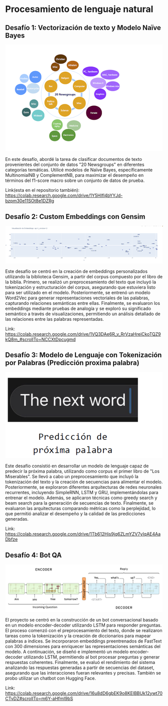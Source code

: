 # Procesamiento de lenguaje natural


## Desafío 1: Vectorización de texto y Modelo Naïve Bayes

<div align="center">
  <img src="Imagenes_readme/imagen_desafio1.png" alt="img1">
</div>

En este desafío, abordé la tarea de clasificar documentos de texto provenientes del conjunto de datos "20 Newsgroups" en diferentes categorías temáticas. Utilicé modelos de Naïve Bayes, específicamente MultinomialNB y ComplementNB, para maximizar el desempeño en términos del f1-score macro sobre un conjunto de datos de prueba.


Link(esta en el repositorio también): https://colab.research.google.com/drive/1Y5HIfl4bYYJd-bzpm30e11SOt8e1DZRg


## Desafío 2: Custom Embeddings con Gensim

<div align="center">
  <img src="Imagenes_readme/imagen_desafio2.png" alt="img1">
</div>

Este desafío se centró en la creación de embeddings personalizados utilizando la biblioteca Gensim, a partir del corpus compuesto por el libro de la biblia. Primero, se realizó un preprocesamiento del texto que incluyó la tokenización y estructuración del corpus, asegurando que estuviera listo para ser utilizado en el modelo. Posteriormente, se entrenó un modelo Word2Vec para generar representaciones vectoriales de las palabras, capturando relaciones semánticas entre ellas. Finalmente, se evaluaron los embeddings mediante pruebas de analogía y se exploró su significado semántico a través de visualizaciones, permitiendo un análisis detallado de las relaciones entre las palabras representadas.

Link:  https://colab.research.google.com/drive/1VQ3DAe6R_v_RrVzaHreiCkoTQZ9kQ8m_#scrollTo=NCCXtDpcugmd


## Desafío 3: Modelo de Lenguaje con Tokenización por Palabras (Predicción proxima palabra)

<div align="center">
  <img src="Imagenes_readme/imagen_desafio3.png" alt="img1">
</div>

Este desafío consistió en desarrollar un modelo de lenguaje capaz de predecir la próxima palabra, utilizando como corpus el primer libro de "Los Miserables". Se llevó a cabo un preprocesamiento que incluyó la tokenización del texto y la creación de secuencias para alimentar el modelo. Posteriormente, se exploraron diferentes arquitecturas de redes neuronales recurrentes, incluyendo SimpleRNN, LSTM y GRU, implementándolas para entrenar el modelo. Además, se aplicaron técnicas como greedy search y beam search para la generación de secuencias de texto. Finalmente, se evaluaron las arquitecturas comparando métricas como la perplejidad, lo que permitió analizar el desempeño y la calidad de las predicciones generadas.

Link: https://colab.research.google.com/drive/1Tb612His9jq6ZLmYZV7yIqAE4AaDbfze

## Desafío 4: Bot QA

<div align="center">
  <img src="Imagenes_readme/imagen_desafio4.png" alt="img1">
</div>

El proyecto se centró en la construcción de un bot conversacional basado en un modelo encoder-decoder utilizando LSTM para responder preguntas. El proceso comenzó con el preprocesamiento del texto, donde se realizaron tareas como la tokenización y la creación de diccionarios para mapear palabras a índices. Se incorporaron embeddings preentrenados de FastText con 300 dimensiones para enriquecer las representaciones semánticas del modelo. A continuación, se diseñó e implementó un modelo encoder-decoder utilizando LSTM, permitiendo al bot procesar preguntas y generar respuestas coherentes. Finalmente, se evaluó el rendimiento del sistema analizando las respuestas generadas a partir de secuencias del dataset, asegurando que las interacciones fueran relevantes y precisas. También se probo utilizar un chatbot con Hugging Face.


Link: https://colab.research.google.com/drive/16u8dD6gbEK9o8KElBBUk12ywt70CTvDZ#scrollTo=m6Y-aHfmI9bS